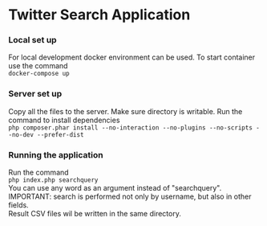 # Twitter Search Application

### Local set up

For local development docker environment can be used.
To start container use the command  
`docker-compose up`

### Server set up
Copy all the files to the server. Make sure directory is writable.
Run the command to install dependencies  
`php composer.phar install --no-interaction --no-plugins --no-scripts --no-dev --prefer-dist`
### Running the application
Run the command  
`php index.php searchquery`  
You can use any word as an argument instead of "searchquery". 
IMPORTANT: search is performed not only by username, but also in other fields.  
Result CSV files wil be written in the same directory.
